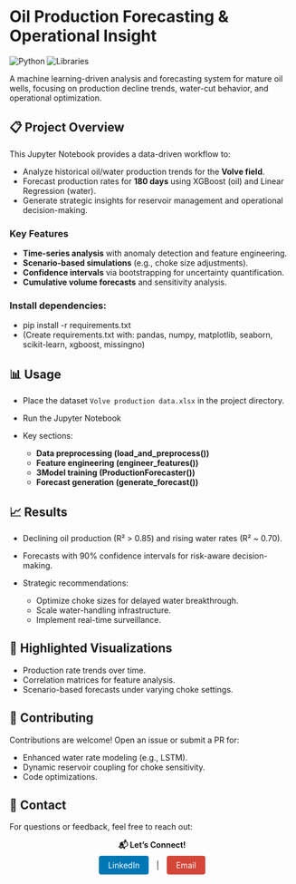 # Oil Production Forecasting & Operational Insight

![Python](https://img.shields.io/badge/Python-3.8%2B-blue)
![Libraries](https://img.shields.io/badge/Libraries-pandas%2C%20XGBoost%2C%20scikit--learn-orange)

A machine learning-driven analysis and forecasting system for mature oil wells, focusing on production decline trends, water-cut behavior, and operational optimization.

## 📋 Project Overview
This Jupyter Notebook provides a data-driven workflow to:
- Analyze historical oil/water production trends for the **Volve field**.
- Forecast production rates for **180 days** using XGBoost (oil) and Linear Regression (water).
- Generate strategic insights for reservoir management and operational decision-making.

### Key Features
- **Time-series analysis** with anomaly detection and feature engineering.
- **Scenario-based simulations** (e.g., choke size adjustments).
- **Confidence intervals** via bootstrapping for uncertainty quantification.
- **Cumulative volume forecasts** and sensitivity analysis.

### Install dependencies:
- pip install -r requirements.txt
- (Create requirements.txt with: pandas, numpy, matplotlib, seaborn, scikit-learn, xgboost, missingno)


## 📊 Usage

- Place the dataset `Volve production data.xlsx` in the project directory.

- Run the Jupyter Notebook

- Key sections:
  - **Data preprocessing (load_and_preprocess())**
  - **Feature engineering (engineer_features())**
  - **3Model training (ProductionForecaster())**
  - **Forecast generation (generate_forecast())**

## 📈 Results
- Declining oil production (R² > 0.85) and rising water rates (R² ~ 0.70).

- Forecasts with 90% confidence intervals for risk-aware decision-making.

- Strategic recommendations:

  - Optimize choke sizes for delayed water breakthrough.
  - Scale water-handling infrastructure.
  - Implement real-time surveillance.

## 🌟 Highlighted Visualizations
- Production rate trends over time.
- Correlation matrices for feature analysis.
- Scenario-based forecasts under varying choke settings.

## 🤝 Contributing
Contributions are welcome! Open an issue or submit a PR for:
- Enhanced water rate modeling (e.g., LSTM).
- Dynamic reservoir coupling for choke sensitivity.
- Code optimizations.

## 📧 Contact
For questions or feedback, feel free to reach out:

<p align="center"> <strong>📬 Let’s Connect!</strong> <br> <a href="https://www.linkedin.com/in/rishikesh-borah-3b245284/" target="_blank" style="display: inline-block; background-color: #0077B5; color: #fff; padding: 8px 16px; margin: 5px 10px; text-decoration: none; border-radius: 4px;">LinkedIn</a> | <a href="mailto:rishikesh.borah4@gmail.com" target="_blank" style="display: inline-block; background-color: #D44638; color: #fff; padding: 8px 16px; margin: 5px 10px; text-decoration: none; border-radius: 4px;">Email</a> </p>




